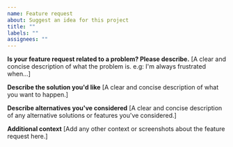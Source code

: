 ```yaml
---
name: Feature request
about: Suggest an idea for this project
title: ""
labels: ""
assignees: ""
---
```


**Is your feature request related to a problem? Please describe.**
[A clear and concise description of what the problem is. e.g: I'm always frustrated when...]

**Describe the solution you'd like**
[A clear and concise description of what you want to happen.]

**Describe alternatives you've considered**
[A clear and concise description of any alternative solutions or features you've considered.]

**Additional context**
[Add any other context or screenshots about the feature request here.]
